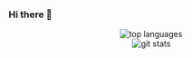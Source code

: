 ### Hi there 👋
<p align="center">
<img alt="top languages" src="https://github-readme-stats.vercel.app/api/top-langs/?username=ErnestoLz&theme=discord_old_blurple&layout=compact&langs_count=20"/>
<br/>
<img alt="git stats" src="https://github-readme-stats.vercel.app/api?username=ErnestoLz&show_icons=true&theme=discord_old_blurple&locale=en&count_private=true"/>
</p>
<!--
**ErnestoLz/ErnestoLz** is a ✨ _special_ ✨ repository because its `README.md` (this file) appears on your GitHub profile.

Here are some ideas to get you started:

- 🔭 I’m currently working on ...
- 🌱 I’m currently learning ...
- 👯 I’m looking to collaborate on ...
- 🤔 I’m looking for help with ...
- 💬 Ask me about ...
- 📫 How to reach me: ...
- 😄 Pronouns: ...
- ⚡ Fun fact: ...
-->
